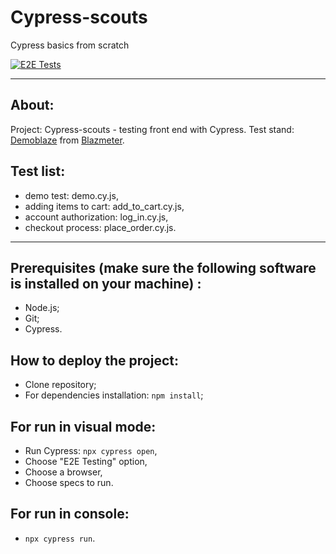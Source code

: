 # Cypress-scouts
Cypress basics from scratch

[![E2E Tests](https://github.com/olga-shi/Cypress-scouts/actions/workflows/ci.yaml/badge.svg)](https://github.com/olga-shi/Cypress-scouts/actions/workflows/ci.yaml)

---

## About:

Project: Cypress-scouts - testing front end with Cypress.
Test stand: [Demoblaze](https://www.demoblaze.com/) from [Blazmeter](https://www.blazemeter.com/).

## Test list:
- demo test: demo.cy.js,
- adding items to cart: add_to_cart.cy.js,
- account authorization: log_in.cy.js,
- checkout process: place_order.cy.js.

---
## Prerequisites (make sure the following software is installed on your machine) :

- Node.js;
- Git;
- Cypress.

## How to deploy the project:
- Clone repository;
- For dependencies installation: `npm install`;

## For run in visual mode:
- Run Cypress: `npx cypress open`,
- Сhoose "E2E Testing" option,
- Choose a browser,
- Choose specs to run.

## For run in console: 
- `npx cypress run`.
